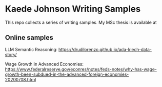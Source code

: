# Kaede Johnson Writing Samples

This repo collects a series of writing samples. My MSc thesis is available at 

## Online samples

LLM Semantic Reasoning: https://drudilorenzo.github.io/ada-klech-data-story/

Wage Growth in Advanced Economies: https://www.federalreserve.gov/econres/notes/feds-notes/why-has-wage-growth-been-subdued-in-the-advanced-foreign-economies-20200708.html
